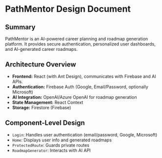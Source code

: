 # PathMentor Design Document

## Summary
PathMentor is an AI-powered career planning and roadmap generation platform. It provides secure authentication, personalized user dashboards, and AI-generated career roadmaps.

## Architecture Overview
- **Frontend:** React (with Ant Design), communicates with Firebase and AI APIs.
- **Authentication:** Firebase Auth (Google, Email/Password, optionally Microsoft)
- **AI Integration:** OpenAI/Azure OpenAI for roadmap generation
- **State Management:** React Context
- **Storage:** Firestore (Firebase)

## Component-Level Design
- `Login`: Handles user authentication (email/password, Google, Microsoft)
- `Home`: Displays user info and generated roadmaps
- `ProtectedRoute`: Guards private routes
- `RoadmapGenerator`: Interacts with AI API

